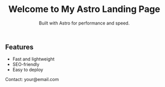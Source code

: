<!DOCTYPE html>
<html lang="en">
<head>
    <meta charset="UTF-8" />
    <meta name="viewport" content="width=device-width, initial-scale=1.0" />
</head>
<body>
    <header>
        <h1>Welcome to My Astro Landing Page</h1>
        <p>Built with Astro for performance and speed.</p>
    </header>
    <section>
        <h2>Features</h2>
        <ul>
            <li>Fast and lightweight</li>
            <li>SEO-friendly</li>
            <li>Easy to deploy</li>
        </ul>
    </section>
    <footer>
        <p>Contact: your@email.com</p>
    </footer>
</body>
</html>
